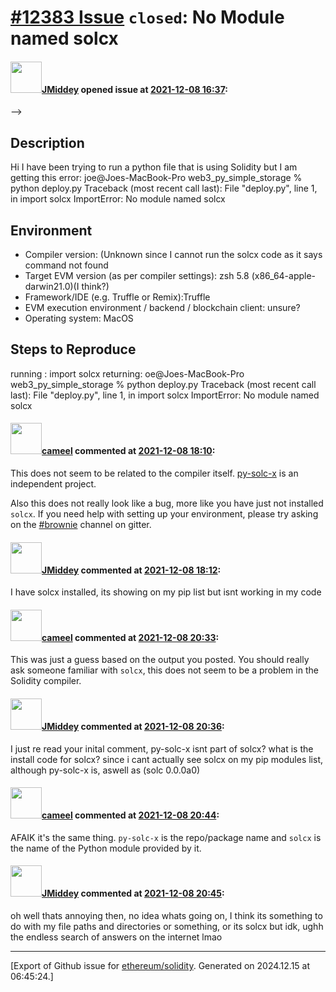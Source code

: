 # [\#12383 Issue](https://github.com/ethereum/solidity/issues/12383) `closed`: No Module named solcx

#### <img src="https://avatars.githubusercontent.com/u/95499880?v=4" width="50">[JMiddey](https://github.com/JMiddey) opened issue at [2021-12-08 16:37](https://github.com/ethereum/solidity/issues/12383):

-->

## Description

Hi I have been trying to run a python file that is using Solidity but I am getting this error:
joe@Joes-MacBook-Pro web3_py_simple_storage % python deploy.py
Traceback (most recent call last):
  File "deploy.py", line 1, in <module>
    import solcx
ImportError: No module named solcx

## Environment

- Compiler version: (Unknown since I cannot run the solcx code as it says command not found
- Target EVM version (as per compiler settings): zsh 5.8 (x86_64-apple-darwin21.0)(I think?)
- Framework/IDE (e.g. Truffle or Remix):Truffle
- EVM execution environment / backend / blockchain client: unsure?
- Operating system: MacOS

## Steps to Reproduce

running : import solcx
returning: oe@Joes-MacBook-Pro web3_py_simple_storage % python deploy.py
Traceback (most recent call last):
  File "deploy.py", line 1, in <module>
    import solcx
ImportError: No module named solcx


#### <img src="https://avatars.githubusercontent.com/u/137030?v=4" width="50">[cameel](https://github.com/cameel) commented at [2021-12-08 18:10](https://github.com/ethereum/solidity/issues/12383#issuecomment-989052320):

This does not seem to be related to the compiler itself. [py-solc-x](https://github.com/iamdefinitelyahuman/py-solc-x) is an independent project.

Also this does not really look like a bug, more like you have just not installed `solcx`. If you need help with setting up your environment, please try asking on the [#brownie](https://gitter.im/eth-brownie/community) channel on gitter.

#### <img src="https://avatars.githubusercontent.com/u/95499880?v=4" width="50">[JMiddey](https://github.com/JMiddey) commented at [2021-12-08 18:12](https://github.com/ethereum/solidity/issues/12383#issuecomment-989053569):

I have solcx installed, its showing on my pip list but isnt working in my code

#### <img src="https://avatars.githubusercontent.com/u/137030?v=4" width="50">[cameel](https://github.com/cameel) commented at [2021-12-08 20:33](https://github.com/ethereum/solidity/issues/12383#issuecomment-989173929):

This was just a guess based on the output you posted. You should really ask someone familiar with `solcx`, this does not seem to be a problem in the Solidity compiler.

#### <img src="https://avatars.githubusercontent.com/u/95499880?v=4" width="50">[JMiddey](https://github.com/JMiddey) commented at [2021-12-08 20:36](https://github.com/ethereum/solidity/issues/12383#issuecomment-989175565):

I just re read your inital comment, py-solc-x isnt part of solcx? what is the install code for solcx?
since i cant actually see solcx on my pip modules list, although py-solc-x is, aswell as (solc               0.0.0a0)

#### <img src="https://avatars.githubusercontent.com/u/137030?v=4" width="50">[cameel](https://github.com/cameel) commented at [2021-12-08 20:44](https://github.com/ethereum/solidity/issues/12383#issuecomment-989180740):

AFAIK it's the same thing. `py-solc-x` is the repo/package name and `solcx` is the name of the Python module provided by it.

#### <img src="https://avatars.githubusercontent.com/u/95499880?v=4" width="50">[JMiddey](https://github.com/JMiddey) commented at [2021-12-08 20:45](https://github.com/ethereum/solidity/issues/12383#issuecomment-989181653):

oh well thats annoying then, no idea whats going on, I think its something to do with my file paths and directories or something, or its solcx but idk, ughh the endless search of answers on the internet lmao


-------------------------------------------------------------------------------



[Export of Github issue for [ethereum/solidity](https://github.com/ethereum/solidity). Generated on 2024.12.15 at 06:45:24.]
